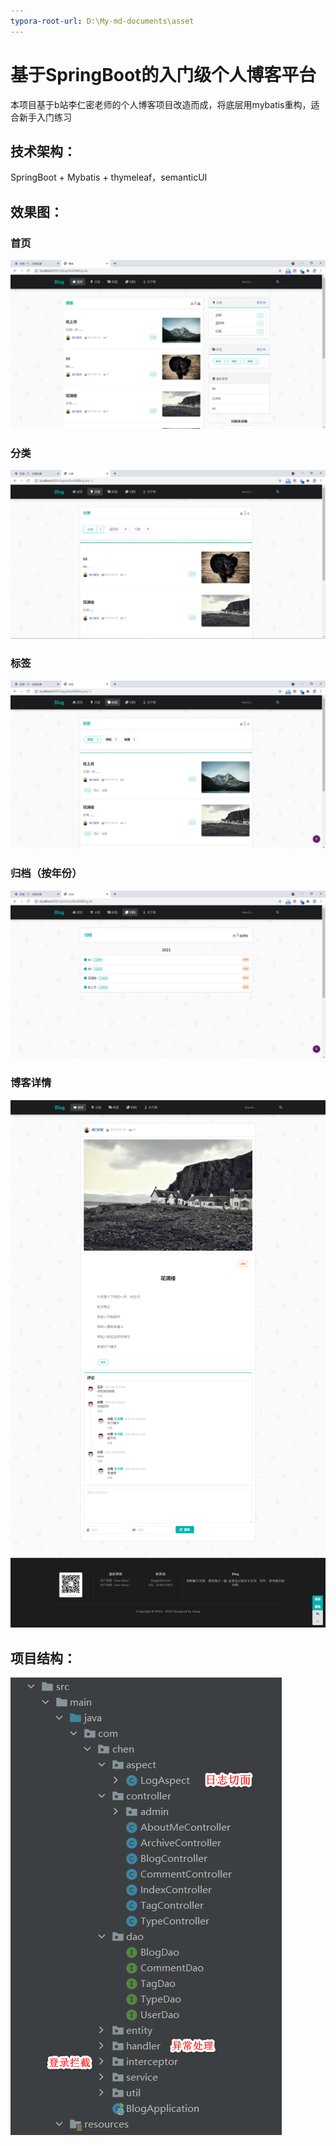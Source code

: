 ```yaml
---
typora-root-url: D:\My-md-documents\asset
---
```


# 基于SpringBoot的入门级个人博客平台


本项目基于b站李仁密老师的个人博客项目改造而成，将底层用mybatis重构，适合新手入门练习

## 技术架构：

SpringBoot + Mybatis + thymeleaf，semanticUI

## 效果图：

### 首页

![image-20210704093534651](https://raw.githubusercontent.com/BeKD/ImageBed/master/image-20210704093534651.png)

### 分类

![image-20210704093619721](https://raw.githubusercontent.com/BeKD/ImageBed/master/image-20210704093619721.png)

### 标签

![image-20210704093806570](https://raw.githubusercontent.com/BeKD/ImageBed/master/image-20210704093806570.png)

### 归档（按年份）

![image-20210704093832259](https://raw.githubusercontent.com/BeKD/ImageBed/master/image-20210704093832259.png)

### 博客详情

![image-20210704094213080](https://raw.githubusercontent.com/BeKD/ImageBed/master/image-20210704094213080.png)



## 项目结构：

![image-20210704093139848](https://raw.githubusercontent.com/BeKD/ImageBed/master/image-20210704093139848.png)

